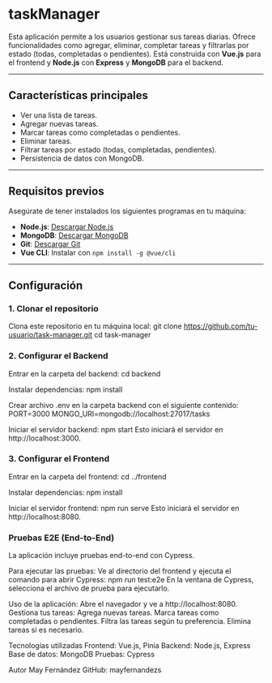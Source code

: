# taskManager
Esta aplicación permite a los usuarios gestionar sus tareas diarias. Ofrece funcionalidades como agregar, eliminar, completar tareas y filtrarlas por estado (todas, completadas o pendientes). Está construida con **Vue.js** para el frontend y **Node.js** con **Express** y **MongoDB** para el backend.

---

## Características principales
- Ver una lista de tareas.
- Agregar nuevas tareas.
- Marcar tareas como completadas o pendientes.
- Eliminar tareas.
- Filtrar tareas por estado (todas, completadas, pendientes).
- Persistencia de datos con MongoDB.

---

## Requisitos previos
Asegúrate de tener instalados los siguientes programas en tu máquina:
- **Node.js**: [Descargar Node.js](https://nodejs.org/)
- **MongoDB**: [Descargar MongoDB](https://www.mongodb.com/try/download/community)
- **Git**: [Descargar Git](https://git-scm.com/)
- **Vue CLI**: Instalar con `npm install -g @vue/cli`

---

## Configuración

### 1. Clonar el repositorio
Clona este repositorio en tu máquina local:
  git clone https://github.com/tu-usuario/task-manager.git
  cd task-manager

### 2. Configurar el Backend
Entrar en la carpeta del backend:
  cd backend

Instalar dependencias:
  npm install

Crear archivo .env en la carpeta backend con el siguiente contenido:
  PORT=3000
  MONGO_URI=mongodb://localhost:27017/tasks

Iniciar el servidor backend:
  npm start
  Esto iniciará el servidor en http://localhost:3000.

### 3. Configurar el Frontend
Entrar en la carpeta del frontend:
  cd ../frontend

Instalar dependencias:
  npm install

Iniciar el servidor frontend:
  npm run serve
  Esto iniciará el servidor en http://localhost:8080.

### Pruebas E2E (End-to-End)
  La aplicación incluye pruebas end-to-end con Cypress.

Para ejecutar las pruebas:
  Ve al directorio del frontend y ejecuta el comando para abrir Cypress:
  npm run test:e2e
  En la ventana de Cypress, selecciona el archivo de prueba para ejecutarlo.

Uso de la aplicación:
  Abre el navegador y ve a http://localhost:8080.
  Gestiona tus tareas:
  Agrega nuevas tareas.
  Marca tareas como completadas o pendientes.
  Filtra las tareas según tu preferencia.
  Elimina tareas si es necesario.

Tecnologías utilizadas
  Frontend: Vue.js, Pinia
  Backend: Node.js, Express
  Base de datos: MongoDB
  Pruebas: Cypress

Autor
May Fernández
GitHub: mayfernandezs
